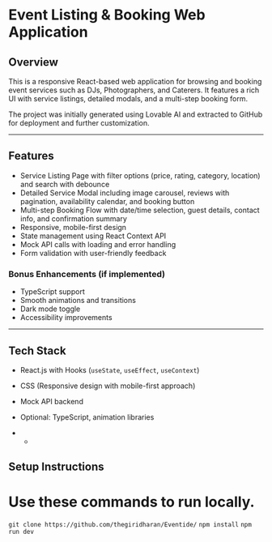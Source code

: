 # Event Listing & Booking Web Application

## Overview  
This is a responsive React-based web application for browsing and booking event services such as DJs, Photographers, and Caterers. It features a rich UI with service listings, detailed modals, and a multi-step booking form.

The project was initially generated using Lovable AI and extracted to GitHub for deployment and further customization.

---

## Features

- Service Listing Page with filter options (price, rating, category, location) and search with debounce  
- Detailed Service Modal including image carousel, reviews with pagination, availability calendar, and booking button  
- Multi-step Booking Flow with date/time selection, guest details, contact info, and confirmation summary  
- Responsive, mobile-first design  
- State management using React Context API  
- Mock API calls with loading and error handling  
- Form validation with user-friendly feedback

### Bonus Enhancements (if implemented)  
- TypeScript support  
- Smooth animations and transitions  
- Dark mode toggle  
- Accessibility improvements

---

## Tech Stack

- React.js with Hooks (`useState`, `useEffect`, `useContext`)  
- CSS (Responsive design with mobile-first approach)  
- Mock API backend  
- Optional: TypeScript, animation libraries

- -

## Setup Instructions
# Use these commands to run locally.

`git clone https://github.com/thegiridharan/Eventide/`
`npm install`
`npm run dev`
